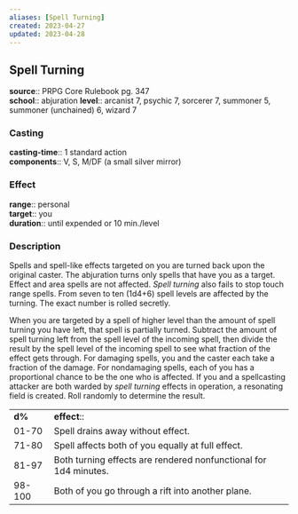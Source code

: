 ```yaml
---
aliases: [Spell Turning]
created: 2023-04-27
updated: 2023-04-28
---
```


## Spell Turning

**source**:: PRPG Core Rulebook pg. 347  
**school**:: abjuration
**level**:: arcanist 7, psychic 7, sorcerer 7, summoner 5, summoner (unchained) 6, wizard 7

### Casting

**casting-time**:: 1 standard action  
**components**:: V, S, M/DF (a small silver mirror)

### Effect

**range**:: personal  
**target**:: you  
**duration**:: until expended or 10 min./level

### Description

Spells and spell-like effects targeted on you are turned back upon the original caster. The abjuration turns only spells that have you as a target. Effect and area spells are not affected. *Spell turning* also fails to stop touch range spells. From seven to ten (1d4+6) spell levels are affected by the turning. The exact number is rolled secretly.  
  
When you are targeted by a spell of higher level than the amount of spell turning you have left, that spell is partially turned. Subtract the amount of spell turning left from the spell level of the incoming spell, then divide the result by the spell level of the incoming spell to see what fraction of the effect gets through. For damaging spells, you and the caster each take a fraction of the damage. For nondamaging spells, each of you has a proportional chance to be the one who is affected. If you and a spellcasting attacker are both warded by *spell turning* effects in operation, a resonating field is created. Roll randomly to determine the result.  
  

|        |                                                                  |
|--------|------------------------------------------------------------------|
| **d%** | **effect**::                                                       |
| 01-70  | Spell drains away without effect.                                |
| 71-80  | Spell affects both of you equally at full effect.                |
| 81-97  | Both turning effects are rendered nonfunctional for 1d4 minutes. |
| 98-100 | Both of you go through a rift into another plane.                |

